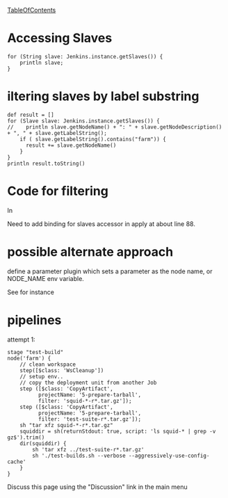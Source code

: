 [TableOfContents](/TableOfContents)

# Accessing Slaves

    for (String slave: Jenkins.instance.getSlaves()) {
        println slave;
    }

# iltering slaves by label substring

    def result = []
    for (Slave slave: Jenkins.instance.getSlaves()) {
    //    println slave.getNodeName() + ": " + slave.getNodeDescription() + ", " + slave.getLabelString();
        if ( slave.getLabelString().contains("farm")) {
          result += slave.getNodeName()
        }
    }
    println result.toString()

# Code for filtering

In
[](https://github.com/jenkinsci/matrix-project-plugin/blob/master/src/main/java/hudson/matrix/FilterScript.java)

Need to add binding for slaves accessor in apply at about line 88.

# possible alternate approach

define a parameter plugin which sets a parameter as the node name, or
NODE\_NAME env variable.

See for instance
[](https://wiki.jenkins-ci.org/display/JENKINS/Global+Variable+String+Parameter+Plugin)

# pipelines

attempt 1:

    stage "test-build"
    node('farm') {
        // clean workspace
        step([$class: 'WsCleanup'])
        // setup env..
        // copy the deployment unit from another Job
        step ([$class: 'CopyArtifact',
              projectName: '5-prepare-tarball',
              filter: 'squid-*-r*.tar.gz']);
        step ([$class: 'CopyArtifact',
              projectName: '5-prepare-tarball',
              filter: 'test-suite-r*.tar.gz']);
        sh "tar xfz squid-*-r*.tar.gz"
        squiddir = sh(returnStdout: true, script: 'ls squid-* | grep -v gz$').trim()
        dir(squiddir) {
            sh 'tar xfz ../test-suite-r*.tar.gz'
            sh './test-builds.sh --verbose --aggressively-use-config-cache'
        }
    }

Discuss this page using the "Discussion" link in the main menu
